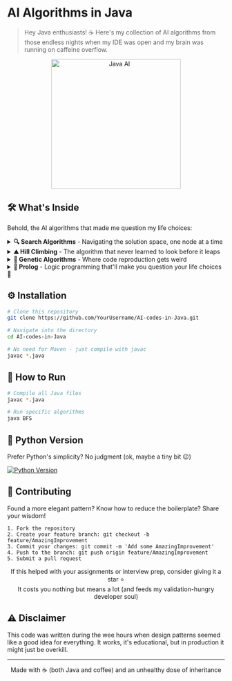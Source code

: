 # AI Algorithms in Java

> Hey Java enthusiasts! ☕ Here's my collection of AI algorithms from those endless nights when my IDE was open and my brain was running on caffeine overflow.

<p align="center">
  <img src="https://media.giphy.com/media/26tn33aiTi1jkl6H6/giphy.gif" alt="Java AI" width="300" />
</p>

## 🛠️ What's Inside

Behold, the AI algorithms that made me question my life choices:

<details>
<summary><b>🔍 Search Algorithms</b> - Navigating the solution space, one node at a time</summary>
<br>

| Algorithm | Description | File |
|-----------|-------------|------|
| **BFS** | Breadth-First Search - The methodical explorer that checks every floor before using the stairs | `BFS.java` |
| **DFS** | Depth-First Search - The adventurer that dives deep before coming up for air | `DFS.java` |
| **DFID** | Depth-First Iterative Deepening - When you can't decide between BFS and DFS | `DFID.java` |
| **UCS** | Uniform Cost Search - Like BFS with a budget calculator | `UCS.java` |
| **A*** | A-Star - The smart navigator with a map and a plan | `Astar.java` |
| **GBFS** | Greedy Best-First Search - Always chasing the closest goal without looking back | `GBFS.java` |
| **DLS** | Depth-Limited Search - DFS with a strict curfew | `DLS.java` |

</details>

<details>
<summary><b>⛰️ Hill Climbing</b> - The algorithm that never learned to look before it leaps</summary>
<br>

Local optimization algorithm implemented in true Java verbosity:
- Begins with an arbitrary solution
- Makes incremental improvements
- Gets stuck in local optima with remarkable consistency

```java
public Solution hillClimbing(Problem problem) {
    Solution current = problem.generateInitialSolution();
    while (true) {
        Solution neighbor = problem.getBestNeighbor(current);
        if (problem.evaluate(neighbor) <= problem.evaluate(current)) {
            return current;
        }
        current = neighbor;
    }
}
```

</details>

<details>
<summary><b>🧬 Genetic Algorithms</b> - Where code reproduction gets weird</summary>
<br>

Evolution-inspired approach with proper OOP principles:
- Maintains a population of `Chromosome` objects
- Uses interfaces like `FitnessEvaluator` and `SelectionStrategy`
- Implements crossover and mutation with factory patterns
- Everything is an AbstractFactoryBuilderVisitorSingleton because, well, Java

</details>

<details>
<summary><b>🧠 Prolog</b> - Logic programming that'll make you question your life choices 🤔</summary>
<br>

Python implementations of logic programming concepts:
- Knowledge representation
- Rule-based systems
- Logical inference

</details>

## ⚙️ Installation

```bash
# Clone this repository
git clone https://github.com/YourUsername/AI-codes-in-Java.git

# Navigate into the directory
cd AI-codes-in-Java

# No need for Maven - just compile with javac
javac *.java
```

## 🚀 How to Run

```bash
# Compile all Java files
javac *.java

# Run specific algorithms
java BFS
```

## 🐍 Python Version

Prefer Python's simplicity? No judgment (ok, maybe a tiny bit 😉)

<a href="https://github.com/Jia2005/AI-codes-in-Python">
  <img src="https://img.shields.io/badge/Check%20out-Python%20Version-blue?style=for-the-badge&logo=python" alt="Python Version" />
</a>

## 🤝 Contributing

Found a more elegant pattern? Know how to reduce the boilerplate? Share your wisdom!

```
1. Fork the repository
2. Create your feature branch: git checkout -b feature/AmazingImprovement
3. Commit your changes: git commit -m 'Add some AmazingImprovement'
4. Push to the branch: git push origin feature/AmazingImprovement
5. Submit a pull request
```

<p align="center">
  If this helped with your assignments or interview prep, consider giving it a star ⭐<br>
  It costs you nothing but means a lot (and feeds my validation-hungry developer soul)
</p>

## ⚠️ Disclaimer

This code was written during the wee hours when design patterns seemed like a good idea for everything. It works, it's educational, but in production it might just be overkill.

---

<div align="center">
  Made with ☕ (both Java and coffee) and an unhealthy dose of inheritance
</div>
